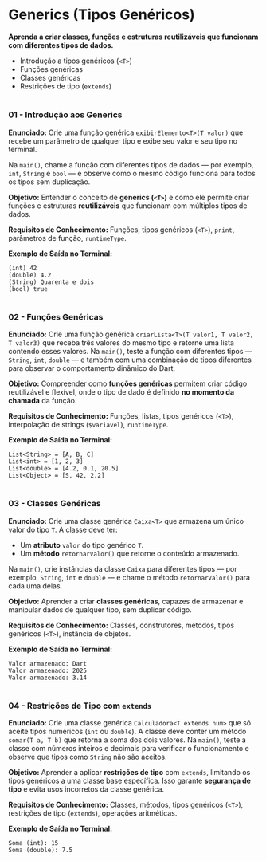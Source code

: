 # **Generics (Tipos Genéricos)**

**Aprenda a criar classes, funções e estruturas reutilizáveis que funcionam com diferentes tipos de dados.**

* Introdução a tipos genéricos (`<T>`)
* Funções genéricas
* Classes genéricas
* Restrições de tipo (`extends`)


#

### **01 - Introdução aos Generics**

**Enunciado:**
Crie uma função genérica `exibirElemento<T>(T valor)` que recebe um parâmetro de qualquer tipo e exibe seu valor e seu tipo no terminal.

Na `main()`, chame a função com diferentes tipos de dados — por exemplo, `int`, `String` e `bool` — e observe como o mesmo código funciona para todos os tipos sem duplicação.

**Objetivo:**
Entender o conceito de **generics (`<T>`)** e como ele permite criar funções e estruturas **reutilizáveis** que funcionam com múltiplos tipos de dados.

**Requisitos de Conhecimento:**
Funções, tipos genéricos (`<T>`), `print`, parâmetros de função, `runtimeType`.

**Exemplo de Saída no Terminal:**

```
(int) 42
(double) 4.2
(String) Quarenta e dois
(bool) true
```

#

### **02 - Funções Genéricas**

**Enunciado:**
Crie uma função genérica `criarLista<T>(T valor1, T valor2, T valor3)` que receba três valores do mesmo tipo e retorne uma lista contendo esses valores.
Na `main()`, teste a função com diferentes tipos — `String`, `int`, `double` — e também com uma combinação de tipos diferentes para observar o comportamento dinâmico do Dart.

**Objetivo:**
Compreender como **funções genéricas** permitem criar código reutilizável e flexível, onde o tipo de dado é definido **no momento da chamada** da função.

**Requisitos de Conhecimento:**
Funções, listas, tipos genéricos (`<T>`), interpolação de strings (`$variavel`), `runtimeType`.

**Exemplo de Saída no Terminal:**

```
List<String> = [A, B, C]
List<int> = [1, 2, 3]
List<double> = [4.2, 0.1, 20.5]
List<Object> = [S, 42, 2.2]
```

#

### **03 - Classes Genéricas**

**Enunciado:**
Crie uma classe genérica `Caixa<T>` que armazena um único valor do tipo `T`.
A classe deve ter:

* Um **atributo** `valor` do tipo genérico `T`.
* Um **método** `retornarValor()` que retorne o conteúdo armazenado.

Na `main()`, crie instâncias da classe `Caixa` para diferentes tipos — por exemplo, `String`, `int` e `double` — e chame o método `retornarValor()` para cada uma delas.

**Objetivo:**
Aprender a criar **classes genéricas**, capazes de armazenar e manipular dados de qualquer tipo, sem duplicar código.

**Requisitos de Conhecimento:**
Classes, construtores, métodos, tipos genéricos (`<T>`), instância de objetos.

**Exemplo de Saída no Terminal:**

```
Valor armazenado: Dart
Valor armazenado: 2025
Valor armazenado: 3.14
```

#

### **04 - Restrições de Tipo com `extends`**

**Enunciado:**
Crie uma classe genérica `Calculadora<T extends num>` que só aceite tipos numéricos (`int` ou `double`).
A classe deve conter um método `somar(T a, T b)` que retorna a soma dos dois valores.
Na `main()`, teste a classe com números inteiros e decimais para verificar o funcionamento e observe que tipos como `String` não são aceitos.

**Objetivo:**
Aprender a aplicar **restrições de tipo** com `extends`, limitando os tipos genéricos a uma classe base específica.
Isso garante **segurança de tipo** e evita usos incorretos da classe genérica.

**Requisitos de Conhecimento:**
Classes, métodos, tipos genéricos (`<T>`), restrições de tipo (`extends`), operações aritméticas.

**Exemplo de Saída no Terminal:**

```
Soma (int): 15
Soma (double): 7.5
```
